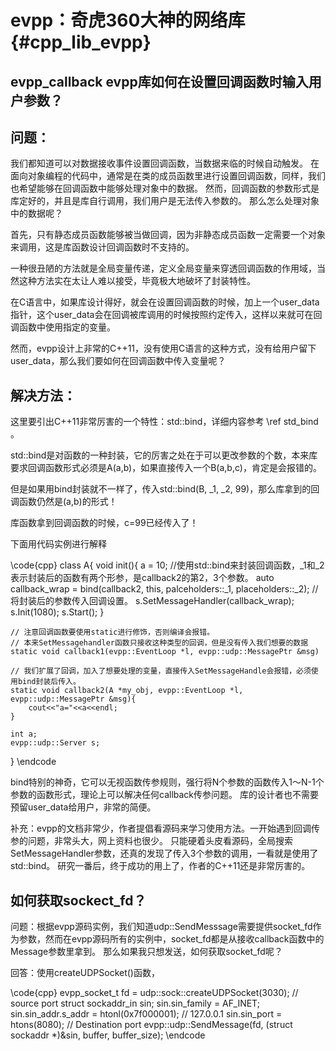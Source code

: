 evpp：奇虎360大神的网络库{#cpp_lib_evpp}
=================================


## evpp_callback evpp库如何在设置回调函数时输入用户参数？

## 问题：
我们都知道可以对数据接收事件设置回调函数，当数据来临的时候自动触发。
在面向对象编程的代码中，通常是在类的成员函数里进行设置回调函数，同样，我们也希望能够在回调函数中能够处理对象中的数据。
然而，回调函数的参数形式是库定好的，并且是库自行调用，我们用户是无法传入参数的。
那么怎么处理对象中的数据呢？

首先，只有静态成员函数能够被当做回调，因为非静态成员函数一定需要一个对象来调用，这是库函数设计回调函数时不支持的。

一种很丑陋的方法就是全局变量传递，定义全局变量来穿透回调函数的作用域，当然这种方法实在太让人难以接受，毕竟极大地破坏了封装特性。

在C语言中，如果库设计得好，就会在设置回调函数的时候，加上一个user_data指针，这个user_data会在回调被库调用的时候按照约定传入，这样以来就可在回调函数中使用指定的变量。

然而，evpp设计上非常的C++11，没有使用C语言的这种方式，没有给用户留下user_data，那么我们要如何在回调函数中传入变量呢？

## 解决方法：

这里要引出C++11非常厉害的一个特性：std::bind，详细内容参考 \ref std_bind 。

std::bind是对函数的一种封装，它的厉害之处在于可以更改参数的个数，本来库要求回调函数形式必须是A(a,b)，如果直接传入一个B(a,b,c)，肯定是会报错的。

但是如果用bind封装就不一样了，传入std::bind(B, _1, _2, 99)，那么库拿到的回调函数仍然是(a,b)的形式！

库函数拿到回调函数的时候，c=99已经传入了！

下面用代码实例进行解释

\code{cpp}
class A{
    void init(){
        a = 10;
        //使用std::bind来封装回调函数，_1和_2表示封装后的函数有两个形参，是callback2的第2，3个参数。
        auto callback_wrap = bind(callback2, this, palceholders::_1, placeholders::_2);
        //将封装后的参数传入回调设置。
        s.SetMessageHandler(callback_wrap);
        s.Init(1080);
        s.Start();
    }

    // 注意回调函数要使用static进行修饰，否则编译会报错。
    // 本来SetMessagehandler函数只接收这种类型的回调，但是没有传入我们想要的数据
    static void callback1(evpp::EventLoop *l, evpp::udp::MessagePtr &msg)

    // 我们扩展了回调，加入了想要处理的变量，直接传入SetMessageHandle会报错，必须使用bind封装后传入。
    static void callback2(A *my_obj, evpp::EventLoop *l, evpp::udp::MessagePtr &msg){
        cout<<"a="<<a<<endl;
    }

    int a;
    evpp::udp::Server s;
}
\endcode

bind特别的神奇，它可以无视函数传参规则，强行将N个参数的函数传入1～N-1个参数的函数形式，理论上可以解决任何callback传参问题。
库的设计者也不需要预留user_data给用户，非常的简便。

补充：evpp的文档非常少，作者提倡看源码来学习使用方法。一开始遇到回调传参的问题，非常头大，网上资料也很少。
只能硬着头皮看源码，全局搜索SetMessageHandler参数，还真的发现了传入3个参数的调用，一看就是使用了std::bind。
研究一番后，终于成功的用上了，作者的C++11还是非常厉害的。

## 如何获取sockect_fd？

问题：根据evpp源码实例，我们知道udp::SendMesssage需要提供socket_fd作为参数，然而在evpp源码所有的实例中，socket_fd都是从接收callback函数中的Message参数里拿到。
那么如果我只想发送，如何获取socket_fd呢？

回答：使用createUDPSocket()函数，

\code{cpp}
evpp_socket_t fd = udp::sock::createUDPSocket(3030); // source port
struct sockaddr_in sin;
sin.sin_family = AF_INET;
sin.sin_addr.s_addr = htonl(0x7f000001);    // 127.0.0.1
sin.sin_port = htons(8080);    // Destination port
evpp::udp::SendMessage(fd, (struct sockaddr *)&sin, buffer, buffer_size);
\endcode
